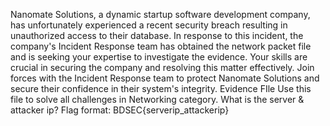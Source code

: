 Nanomate Solutions, a dynamic startup software development company, has unfortunately experienced a recent security breach resulting in unauthorized access to their database. In response to this incident, the company's Incident Response team has obtained the network packet file and is seeking your expertise to investigate the evidence. Your skills are crucial in securing the company and resolving this matter effectively. Join forces with the Incident Response team to protect Nanomate Solutions and secure their confidence in their system's integrity.
Evidence FIle
Use this file to solve all challenges in Networking category.
What is the server & attacker ip?
Flag format: BDSEC{serverip_attackerip}
